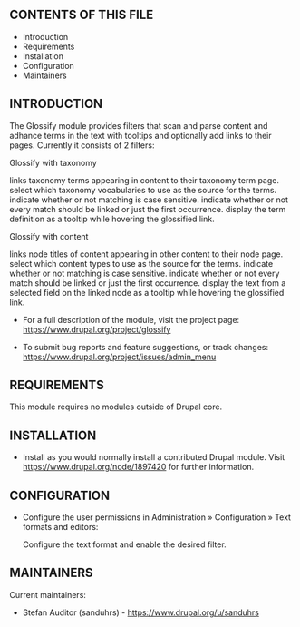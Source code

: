 CONTENTS OF THIS FILE
---------------------

* Introduction
* Requirements
* Installation
* Configuration
* Maintainers

INTRODUCTION
------------

  The Glossify module provides filters that scan and parse content and adhance
  terms in the text with tooltips and optionally add links to their pages.
  Currently it consists of 2 filters:

Glossify with taxonomy

  links taxonomy terms appearing in content to their taxonomy term page.
  select which taxonomy vocabularies to use as the source for the terms.
  indicate whether or not matching is case sensitive.
  indicate whether or not every match should be linked or just the first
  occurrence. display the term definition as a tooltip while hovering the
  glossified link.

Glossify with content

  links node titles of content appearing in other content to their node page.
  select which content types to use as the source for the terms.
  indicate whether or not matching is case sensitive.
  indicate whether or not every match should be linked or just the first
  occurrence. display the text from a selected field on the linked node as a
  tooltip while hovering the glossified link.

* For a full description of the module, visit the project page:
  https://www.drupal.org/project/glossify

* To submit bug reports and feature suggestions, or track changes:
  https://www.drupal.org/project/issues/admin_menu

REQUIREMENTS
------------

This module requires no modules outside of Drupal core.

INSTALLATION
------------

* Install as you would normally install a contributed Drupal module. Visit
  https://www.drupal.org/node/1897420 for further information.

CONFIGURATION
-------------

* Configure the user permissions in Administration » Configuration »
  Text formats and editors:

  Configure the text format and enable the desired filter.

MAINTAINERS
-----------

Current maintainers:
* Stefan Auditor (sanduhrs) - https://www.drupal.org/u/sanduhrs

